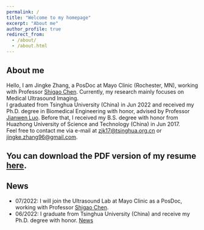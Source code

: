 ```yaml
---
permalink: /
title: "Welcome to my homepage"
excerpt: "About me"
author_profile: true
redirect_from: 
  - /about/
  - /about.html
---
```


## About me
Hello, I am Jingke Zhang, a PosDoc at Mayo Clinic (Rochester, MN), working with Professor [Shigao Chen](https://www.mayo.edu/research/faculty/chen-shigao-ph-d/bio-00027435). Currently, my research mainly focuses on Medical Ultrasound Imaging.  
I graduated from Tsinghua University (China) in Jun 2022 and received my Ph.D. degree in Biomedical Engineering with honor, advised by Professor [Jianwen Luo](https://www.med.tsinghua.edu.cn/en/info/1357/1469.htm). Before that, I received my B.S. degree with honor from Huazhong University of Science and Technology (China) in Jun 2017.  
Feel free to contact me via e-mail at <zjk17@tsinghua.org.cn> or <jingke.zhang96@gmail.com>.

  
## You can download the PDF version of my resume [here](https://JingkeTHU.github.io/CV_JingkeZhang.pdf).  
  

## News
* 07/2022: I will join the Ultrasound Lab at Mayo Clinic as a PosDoc, working with Professor [Shigao Chen](https://www.mayo.edu/research/faculty/chen-shigao-ph-d/bio-00027435).
* 06/2022: I graduate from Tsinghua University (China) and receive my Ph.D. degree with honor. [News](https://mp.weixin.qq.com/s/G3cXNY4BzEuFUjZU0fQ5Cw)

